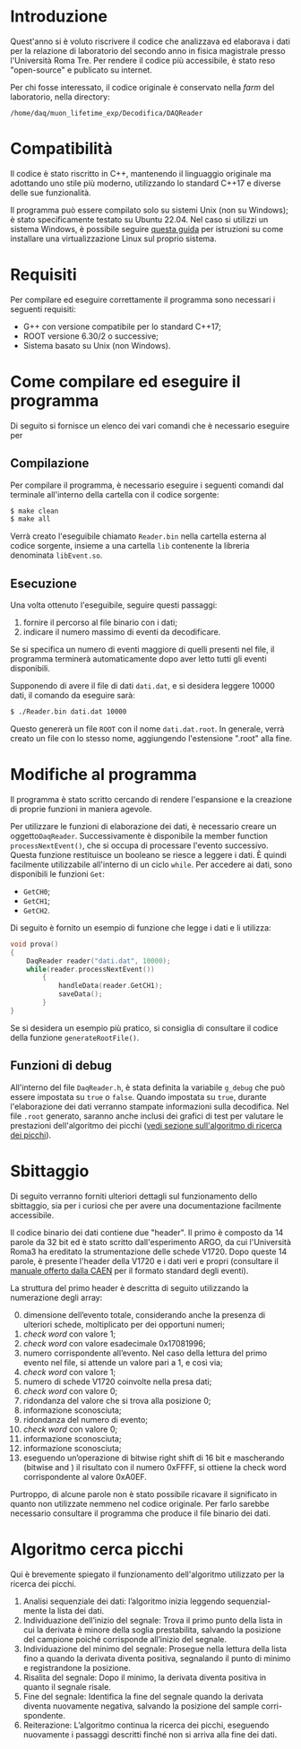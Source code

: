 # Introduzione
Quest'anno si è voluto riscrivere il codice che analizzava ed elaborava i dati per la relazione di laboratorio del secondo anno in fisica magistrale presso l'Università Roma Tre.
Per rendere il codice più accessibile, è stato reso "open-source" e publicato su internet.

Per chi fosse interessato, il codice originale è conservato nella *farm* del laboratorio, nella directory:
```
/home/daq/muon_lifetime_exp/Decodifica/DAQReader
```

# Compatibilità
Il codice è stato riscritto in C++, mantenendo il linguaggio originale ma 
adottando uno stile più moderno, utilizzando lo standard C++17 e diverse delle sue 
funzionalità.

Il programma può essere compilato solo su sistemi Unix (non su Windows); 
è stato specificamente testato su Ubuntu 22.04. Nel caso si utilizzi un 
sistema Windows, è possibile seguire [questa guida](https://learn.microsoft.com/it-it/windows/wsl/install) per istruzioni su come 
installare una virtualizzazione Linux sul proprio sistema.

# Requisiti
Per compilare ed eseguire correttamente il programma sono necessari i seguenti requisiti:
- G++ con versione compatibile per lo standard C++17;
- ROOT versione 6.30/2 o successive;
- Sistema basato su Unix (non Windows).

# Come compilare ed eseguire il programma
Di seguito si fornisce un elenco dei vari comandi che è necessario eseguire per

## Compilazione
Per compilare il programma, è necessario eseguire i seguenti comandi dal 
terminale all'interno della cartella con il codice sorgente:
```bash
$ make clean
$ make all
```
Verrà creato l'eseguibile chiamato `Reader.bin` nella cartella esterna al codice sorgente, insieme a una cartella `lib` contenente la libreria denominata `libEvent.so`.

## Esecuzione
Una volta ottenuto l'eseguibile, seguire questi passaggi:
1. fornire il percorso al file binario con i dati;
2. indicare il numero massimo di eventi da decodificare.

Se si specifica un numero di eventi maggiore di quelli presenti nel file, il programma terminerà automaticamente dopo aver letto tutti gli eventi disponibili.

Supponendo di avere il file di dati `dati.dat`, e si desidera leggere 10000 dati, il comando da eseguire sarà:
```bash
$ ./Reader.bin dati.dat 10000
```

Questo genererà un file `ROOT` con il nome `dati.dat.root`. In generale, verrà creato un file con lo stesso nome, aggiungendo l'estensione ".root" alla fine.

# Modifiche al programma
Il programma è stato scritto cercando di rendere l'espansione e la creazione di proprie funzioni in maniera agevole.

Per utilizzare le funzioni di elaborazione dei dati, è necessario creare un oggetto`DaqReader`. Successivamente è disponibile la member function `processNextEvent()`, che si occupa di processare l'evento successivo. Questa funzione restituisce un booleano se riesce a leggere i dati. È quindi facilmente utilizzabile all'interno di un ciclo `while`. Per accedere ai dati, sono disponibili le funzioni `Get`:
- `GetCH0`;
- `GetCH1`;
- `GetCH2`.

Di seguito è fornito un esempio di funzione che legge i dati e li utilizza:
```C++
void prova()
{
    DaqReader reader("dati.dat", 10000);
    while(reader.processNextEvent())
        {
            handleData(reader.GetCH1);
            saveData();
        }
}
```

Se si desidera un esempio più pratico, si consiglia di consultare il codice della funzione `generateRootFile()`.

## Funzioni di debug
All'interno del file `DaqReader.h`, è stata definita la variabile `g_debug` che può essere impostata su `true` o `false`. Quando impostata su `true`, durante l'elaborazione dei dati verranno stampate informazioni sulla decodifica. Nel file `.root` generato, saranno anche inclusi dei grafici di test per valutare le prestazioni dell'algoritmo dei picchi ([vedi sezione sull'algoritmo di ricerca dei picchi](#algoritmo-cerca-picchi)).

# Sbittaggio
Di seguito verranno forniti ulteriori dettagli sul funzionamento dello sbittaggio, sia per i curiosi che per avere una documentazione facilmente accessibile.

Il codice binario dei dati contiene due "header". Il primo è composto da 14 parole da 32 bit ed è stato scritto dall'esperimento ARGO, da cui l'Università Roma3 ha ereditato la strumentazione delle schede V1720. Dopo queste 14 parole, è presente l'header della V1720 e i dati veri e propri (consultare il [manuale offerto dalla CAEN](https://www.caen.it/products/v1720/) per il formato standard degli eventi).

La struttura del primo header è descritta di seguito utilizzando la numerazione degli array:

0. dimensione dell’evento totale, considerando anche la presenza di ulteriori schede, moltiplicato per dei opportuni numeri;
1. *check word* con valore 1;
2. *check word* con valore esadecimale 0x17081996;
3. numero corrispondente all’evento. Nel caso della lettura del primo
evento nel file, si attende un valore pari a 1, e così via;
4. *check word* con valore 1;
5. numero di schede V1720 coinvolte nella presa dati;
6. *check word* con valore 0;
7. ridondanza del valore che si trova alla posizione 0;
8. informazione sconosciuta;
9. ridondanza del numero di evento;
10. *check word* con valore 0;
11. informazione sconosciuta;
12. informazione sconosciuta;
13. eseguendo un’operazione di bitwise right shift di 16 bit e mascherando
(bitwise and ) il risultato con il numero 0xFFFF, si ottiene la check
word corrispondente al valore 0xA0EF.

Purtroppo, di alcune parole non è stato possibile ricavare il significato in quanto non utilizzate nemmeno nel codice originale. Per farlo sarebbe necessario consultare il programma che produce il file binario dei dati.

# Algoritmo cerca picchi
Qui è brevemente spiegato il funzionamento dell'algoritmo utilizzato per la ricerca dei picchi.

1. Analisi sequenziale dei dati: l’algoritmo inizia leggendo sequenzial-
mente la lista dei dati.
2. Individuazione dell’inizio del segnale: Trova il primo punto della
lista in cui la derivata è minore della soglia prestabilita, salvando la
posizione del campione poiché corrisponde all’inizio del segnale.
3. Individuazione del minimo del segnale: Prosegue nella lettura
della lista fino a quando la derivata diventa positiva, segnalando il
punto di minimo e registrandone la posizione.
4. Risalita del segnale: Dopo il minimo, la derivata diventa positiva in
quanto il segnale risale.
5. Fine del segnale: Identifica la fine del segnale quando la derivata
diventa nuovamente negativa, salvando la posizione del sample corri-
spondente.
6. Reiterazione: L’algoritmo continua la ricerca dei picchi, eseguendo
nuovamente i passaggi descritti finché non si arriva alla fine dei dati.
